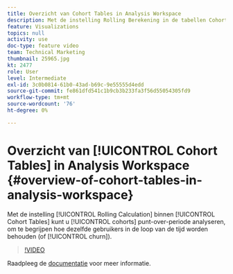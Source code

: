 ```yaml
---
title: Overzicht van Cohort Tables in Analysis Workspace
description: Met de instelling Rolling Berekening in de tabellen Cohort kunt u de periode-overperiode van de cohorten analyseren, zodat u kunt zien hoe dezelfde gebruikers in de loop der tijd behouden blijven (of kurn).
feature: Visualizations
topics: null
activity: use
doc-type: feature video
team: Technical Marketing
thumbnail: 25965.jpg
kt: 2477
role: User
level: Intermediate
exl-id: 3c0b0814-61b0-43ad-b69c-9e55555d4edd
source-git-commit: fe861dfd541c1b9cb3b233fa3f56d55054305fd9
workflow-type: tm+mt
source-wordcount: '76'
ht-degree: 0%

---
```


# Overzicht van [!UICONTROL Cohort Tables] in Analysis Workspace {#overview-of-cohort-tables-in-analysis-workspace}

Met de instelling [!UICONTROL Rolling Calculation] binnen [!UICONTROL Cohort Tables] kunt u [!UICONTROL cohorts] punt-over-periode analyseren, om te begrijpen hoe dezelfde gebruikers in de loop van de tijd worden behouden (of [!UICONTROL churn]).

>[!VIDEO](https://video.tv.adobe.com/v/25965/?quality=12)

Raadpleeg de [documentatie](https://experienceleague.adobe.com/docs/analytics/analyze/analysis-workspace/visualizations/cohort-table/cohort-analysis.html?lang=en) voor meer informatie.
